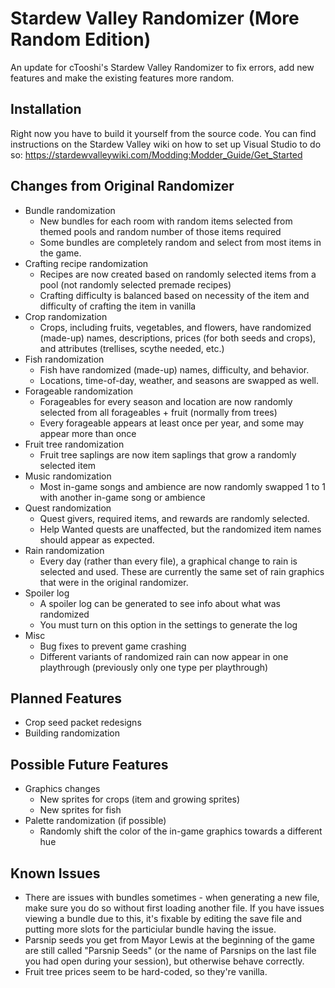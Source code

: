 # Stardew Valley Randomizer (More Random Edition)

An update for cTooshi's Stardew Valley Randomizer to fix errors, add new features and make the existing features more random.

## Installation

Right now you have to build it yourself from the source code. You can find instructions on the Stardew Valley wiki on how to set up Visual Studio to do so: https://stardewvalleywiki.com/Modding:Modder_Guide/Get_Started

## Changes from Original Randomizer

* Bundle randomization
  * New bundles for each room with random items selected from themed pools and random number of those items required
  * Some bundles are completely random and select from most items in the game.
* Crafting recipe randomization
  * Recipes are now created based on randomly selected items from a pool (not randomly selected premade recipes)
  * Crafting difficulty is balanced based on necessity of the item and difficulty of crafting the item in vanilla
* Crop randomization
  * Crops, including fruits, vegetables, and flowers, have randomized (made-up) names, descriptions, prices (for both seeds and crops), and attributes (trellises, scythe needed, etc.)
* Fish randomization
  * Fish have randomized (made-up) names, difficulty, and behavior. 
  * Locations, time-of-day, weather, and seasons are swapped as well.
* Forageable randomization
  * Forageables for every season and location are now randomly selected from all forageables + fruit (normally from trees)
  * Every forageable appears at least once per year, and some may appear more than once
* Fruit tree randomization
  * Fruit tree saplings are now item saplings that grow a randomly selected item
* Music randomization
  * Most in-game songs and ambience are now randomly swapped 1 to 1 with another in-game song or ambience
* Quest randomization
  * Quest givers, required items, and rewards are randomly selected.
  * Help Wanted quests are unaffected, but the randomized item names should appear as expected.
* Rain randomization
  * Every day (rather than every file), a graphical change to rain is selected and used. These are currently the same set of rain graphics that were in the original randomizer.
* Spoiler log
  * A spoiler log can be generated to see info about what was randomized
  * You must turn on this option in the settings to generate the log
* Misc
  * Bug fixes to prevent game crashing
  * Different variants of randomized rain can now appear in one playthrough (previously only one type per playthrough)

## Planned Features

* Crop seed packet redesigns
* Building randomization

## Possible Future Features
* Graphics changes
  * New sprites for crops (item and growing sprites)
  * New sprites for fish
* Palette randomization (if possible)
  * Randomly shift the color of the in-game graphics towards a different hue
  
## Known Issues

* There are issues with bundles sometimes - when generating a new file, make sure you do so without first loading another file. If you have issues viewing a bundle due to this, it's fixable by editing the save file and putting more slots for the particiular bundle having the issue.
* Parsnip seeds you get from Mayor Lewis at the beginning of the game are still called "Parsnip Seeds" (or the name of Parsnips on the last file you had open during your session), but otherwise behave correctly.
* Fruit tree prices seem to be hard-coded, so they're vanilla.
